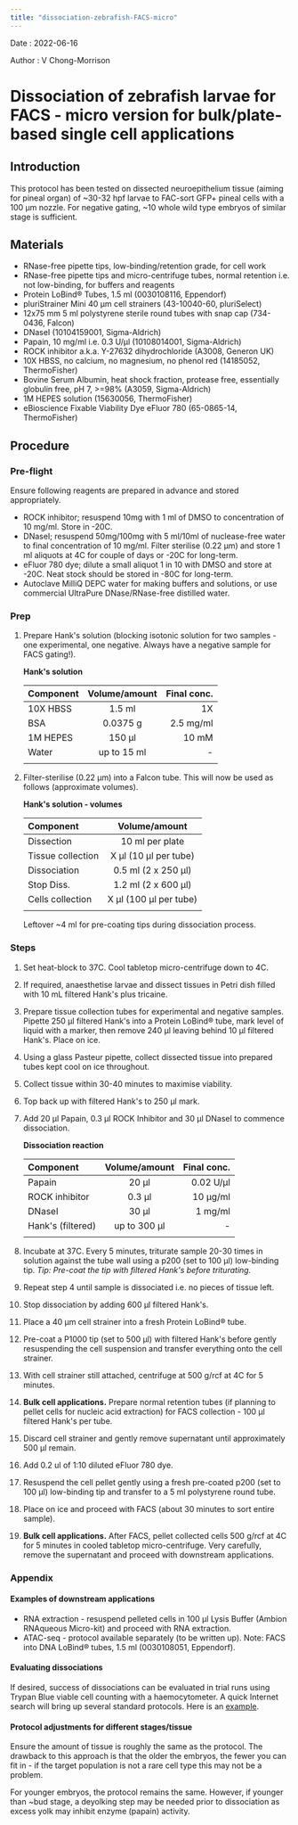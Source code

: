 ```yaml
---
title: "dissociation-zebrafish-FACS-micro"
---
```


Date : 2022-06-16

Author : V Chong-Morrison

# Dissociation of zebrafish larvae for FACS - micro version for bulk/plate-based single cell applications

## Introduction
This protocol has been tested on dissected neuroepithelium tissue (aiming for pineal organ) of ~30-32 hpf larvae to FAC-sort GFP+ pineal cells with a 100 µm
nozzle. For negative gating, ~10 whole wild type embryos of similar stage is sufficient.

## Materials
- RNase-free pipette tips, low-binding/retention grade, for cell work
- RNase-free pipette tips and micro-centrifuge tubes, normal retention i.e. not low-binding, for buffers and reagents
- Protein LoBind® Tubes, 1.5 ml (0030108116, Eppendorf)
- pluriStrainer Mini 40 µm cell strainers (43-10040-60, pluriSelect)
- 12x75 mm 5 ml polystyrene sterile round tubes with snap cap (734-0436, Falcon)
- DNaseI (10104159001, Sigma-Aldrich)
- Papain, 10 mg/ml i.e. 0.3 U/µl (10108014001, Sigma-Aldrich)
- ROCK inhibitor a.k.a. Y-27632 dihydrochloride (A3008, Generon UK)
- 10X HBSS, no calcium, no magnesium, no phenol red (14185052, ThermoFisher)
- Bovine Serum Albumin, heat shock fraction, protease free, essentially globulin free, pH 7, >=98% (A3059, Sigma-Aldrich)
- 1M HEPES solution (15630056, ThermoFisher)
- eBioscience Fixable Viability Dye eFluor 780 (65-0865-14, ThermoFisher)

## Procedure

### Pre-flight

Ensure following reagents are prepared in advance and stored appropriately.

- ROCK inhibitor; resuspend 10mg with 1 ml of DMSO to concentration of 10 mg/ml. Store in -20C.
- DNaseI; resuspend 50mg/100mg with 5 ml/10ml of nuclease-free water to final concentration of 10 mg/ml. Filter sterilise (0.22 µm) and store 1 ml aliquots at 4C for couple of days or -20C for long-term.
- eFluor 780 dye; dilute a small aliquot 1 in 10 with DMSO and store at -20C. Neat stock should be stored in -80C for long-term.
- Autoclave MilliQ DEPC water for making buffers and solutions, or use commercial UltraPure DNase/RNase-free distilled water.

### Prep

1. Prepare Hank's solution (blocking isotonic solution for two samples - one experimental, one negative. Always have a negative sample for FACS gating!).

    **Hank's solution**

    | Component | Volume/amount | Final conc. |
    | :---------- |:----------:| ----------:|
    | 10X HBSS   | 1.5 ml      | 1X |
    | BSA        | 0.0375 g      | 2.5 mg/ml |
    | 1M HEPES   | 150 µl      | 10 mM |
    | Water      | up to 15 ml | - |
    ||||

2. Filter-sterilise (0.22 µm) into a Falcon tube. This will now be used as follows (approximate volumes).

   **Hank's solution - volumes**

    | Component | Volume/amount |
    | :---------- |:----------:|
    | Dissection   | 10 ml per plate |
    | Tissue collection   | X µl (10 µl per tube) |
    | Dissociation | 0.5 ml (2 x 250 µl) |
    | Stop Diss.   | 1.2 ml (2 x 600 µl) |
    | Cells collection | X µl (100 µl per tube) |
    ||||
    
    Leftover ~4 ml for pre-coating tips during dissociation process.

### Steps

1. Set heat-block to 37C. Cool tabletop micro-centrifuge down to 4C.
2. If required, anaesthetise larvae and dissect tissues in Petri dish filled with 10 mL filtered Hank's plus tricaine.
3. Prepare tissue collection tubes for experimental and negative samples. Pipette 250 µl filtered Hank's into a Protein LoBind® tube, mark level of liquid with a marker, then remove 240 µl leaving behind 10 µl filtered Hank's. Place on ice.
4. Using a glass Pasteur pipette, collect dissected tissue into prepared tubes kept cool on ice throughout.
5. Collect tissue within 30-40 minutes to maximise viability.
6. Top back up with filtered Hank's to 250 µl mark.
7. Add 20 µl Papain, 0.3 µl ROCK Inhibitor and 30 µl DNaseI to commence dissociation.

    **Dissociation reaction**

    | Component | Volume/amount | Final conc. |
    | :---------- |:----------:| ----------:|
    | Papain           | 20 µl  | 0.02 U/µl |
    | ROCK inhibitor   | 0.3 µl | 10 µg/ml |
    | DNaseI           | 30 µl  | 1 mg/ml |
    | Hank's (filtered)| up to 300 µl | - |
    ||||

7. Incubate at 37C. Every 5 minutes, triturate sample 20-30 times in solution against the tube wall using a p200 (set to 100 µl) low-binding tip. *Tip: Pre-coat the tip with filtered Hank's before triturating.*
8. Repeat step 4 until sample is dissociated i.e. no pieces of tissue left.
9. Stop dissociation by adding 600 µl filtered Hank's.
10. Place a 40 µm cell strainer into a fresh Protein LoBind® tube.
11. Pre-coat a P1000 tip (set to 500 µl) with filtered Hank's before gently resuspending the cell suspension and transfer everything onto the cell strainer.
12. With cell strainer still attached, centrifuge at 500 g/rcf at 4C for 5 minutes.
13. **Bulk cell applications.** Prepare normal retention tubes (if planning to pellet cells for nucleic acid extraction) for FACS collection - 100 µl filtered Hank's per tube.
14. Discard cell strainer and gently remove supernatant until approximately 500 µl remain.
15. Add 0.2 ul of 1:10 diluted eFluor 780 dye.
16. Resuspend the cell pellet gently using a fresh pre-coated p200 (set to 100 µl) low-binding tip and transfer to a 5 ml polystyrene round tube. 
17. Place on ice and proceed with FACS (about 30 minutes to sort entire sample).
18. **Bulk cell applications.** After FACS, pellet collected cells 500 g/rcf at 4C for 5 minutes in cooled tabletop micro-centrifuge. Very carefully, remove the supernatant and proceed with downstream applications.

### Appendix

#### Examples of downstream applications

- RNA extraction - resuspend pelleted cells in 100 µl Lysis Buffer (Ambion RNAqueous Micro-kit) and proceed with RNA extraction.
- ATAC-seq - protocol available separately (to be written up). Note: FACS into DNA LoBind® tubes, 1.5 ml (0030108051, Eppendorf).

#### Evaluating dissociations

If desired, success of dissociations can be evaluated in trial runs using Trypan Blue viable cell counting with a haemocytometer. A quick Internet search will bring up several standard protocols. Here is an [example](https://www.thermofisher.com/uk/en/home/references/gibco-cell-culture-basics/cell-culture-protocols/trypan-blue-exclusion.html).

#### Protocol adjustments for different stages/tissue

Ensure the amount of tissue is roughly the same as the protocol. The drawback to this approach is that the older the embryos, the fewer you can fit in - if the target population is not a rare cell type this may not be a problem.

For younger embryos, the protocol remains the same. However, if younger than ~bud stage, a deyolking step may be needed prior to dissociation as excess
yolk may inhibit enzyme (papain) activity.
